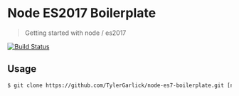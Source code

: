 # Node ES2017 Boilerplate

> Getting started with node / es2017

[![Build Status](https://travis-ci.org/TylerGarlick/node-es7-boilerplate.svg?branch=master)](https://travis-ci.org/TylerGarlick/node-es7-boilerplate)

## Usage

```bash
$ git clone https://github.com/TylerGarlick/node-es7-boilerplate.git [name of project]
```

